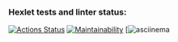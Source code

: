 ### Hexlet tests and linter status:
[![Actions Status](https://github.com/Barllou/frontend-project-44/workflows/hexlet-check/badge.svg)](https://github.com/Barllou/frontend-project-44/actions)
[![Maintainability](https://api.codeclimate.com/v1/badges/d075fbf0ec5b532095aa/maintainability)](https://codeclimate.com/github/Barllou/frontend-project-44/maintainability)
[![asciinema](https://asciinema.org/a/LuTV5ONzUpKvGnrs2MY0f1rQj)
